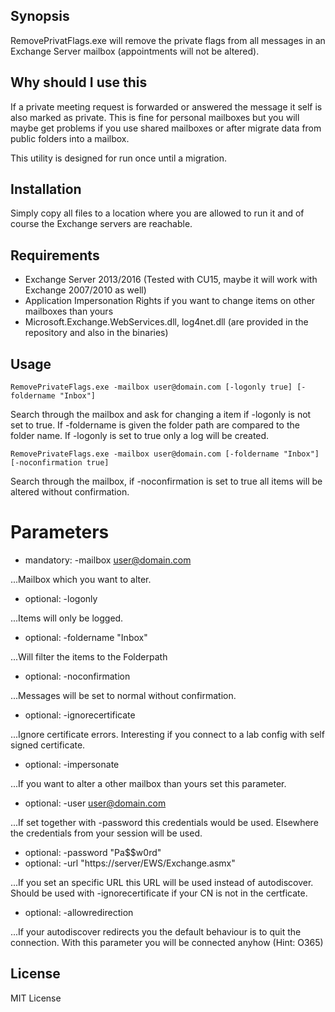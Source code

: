 ## Synopsis

RemovePrivatFlags.exe will remove the private flags from all messages in an Exchange Server mailbox (appointments will not be altered).

## Why should I use this

If a private meeting request is forwarded or answered the message it self is also marked as private. This is fine for personal
mailboxes but you will maybe get problems if you use shared mailboxes or after migrate data from public folders into a mailbox.

This utility is designed for run once until a migration.

## Installation

Simply copy all files to a location where you are allowed to run it and of course the Exchange servers are reachable.

## Requirements
* Exchange Server 2013/2016 (Tested with CU15, maybe it will work with Exchange 2007/2010 as well)
* Application Impersonation Rights if you want to change items on other mailboxes than yours
* Microsoft.Exchange.WebServices.dll, log4net.dll (are provided in the repository and also in the binaries)

## Usage
```
RemovePrivateFlags.exe -mailbox user@domain.com [-logonly true] [-foldername "Inbox"]
```

Search through the mailbox and ask for changing a item if -logonly is not set to true. If -foldername is given the folder path are compared to the folder name.
If -logonly is set to true only a log will be created.


```
RemovePrivateFlags.exe -mailbox user@domain.com [-foldername "Inbox"] [-noconfirmation true]
```

Search through the mailbox, if -noconfirmation is set to true all items will be altered without confirmation.

# Parameters
* mandatory: -mailbox user@domain.com

...Mailbox which you want to alter.

* optional: -logonly 

...Items will only be logged.

* optional: -foldername "Inbox"

...Will filter the items to the Folderpath

* optional: -noconfirmation

...Messages will be set to normal without confirmation.

* optional: -ignorecertificate

...Ignore certificate errors. Interesting if you connect to a lab config with self signed certificate.

* optional: -impersonate

...If you want to alter a other mailbox than yours set this parameter.

* optional: -user user@domain.com

...If set together with -password this credentials would be used. Elsewhere the credentials from your session will be used.

* optional: -password "Pa$$w0rd"
* optional: -url "https://server/EWS/Exchange.asmx"

...If you set an specific URL this URL will be used instead of autodiscover. Should be used with -ignorecertificate if your CN is not in the certficate.

* optional: -allowredirection

...If your autodiscover redirects you the default behaviour is to quit the connection. With this parameter you will be connected anyhow (Hint: O365)



## License

MIT License
